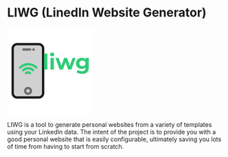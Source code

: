 LIWG (LinedIn Website Generator)
===

![](liwg-logo-200x200.png)

LIWG is a tool to generate personal websites from a variety of templates using your LinkedIn data. The intent
of the project is to provide you with a good personal website that is easily configurable, ultimately saving
you lots of time from having to start from scratch.